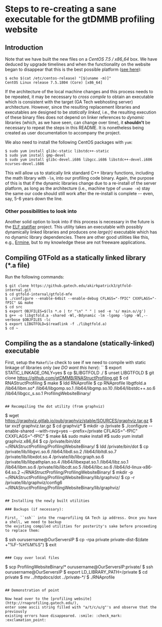 # Steps to re-creating a sane executable for the gtDMMB profiling website

## Introduction

Note that we have built the new files on a *CentOS 7.5 / x86_64* box. We have deduced by 
upgrade timelines and when the functionality on the website began to disappear 
that this is the best possible platform ([see here]()): 
```
$ echo $(cat /etc/centos-release) "[$(uname -m)]"
CentOS Linux release 7.5.1804 (Core) [x86_64]
```
If the architecture of the local machine changes and this process needs to be repeated, it 
may be necessary to *cross compile* to obtain an executable which is consistent with the 
target (GA Tech webhosting server) architecture. 
However, since the resulting replacement libraries and executables are designed to be 
*statically linked*, i.e., the resulting execution of these binary files does not depend on 
linker references to *dynamic* libraries (which, as we have seen, can change over time), 
it **shouldn't** be necessary to repeat the steps in this README. It is nonetheless being 
created as user documentation to accompany the project. 

We also need to install the following CentOS packages with ``yum``:
```
$ sudo yum install glibc-static libstdc++-static
$ sudo yum install gmp-devel
$ sudo yum install glibc-devel.i686 libgcc.i686 libstdc++-devel.i686 ncurses-devel.i686
```
This will allow us to statically link standard C++ library functions, including the math
library with ``-lm``, into our profiling code binary. Again, the purpose of this is that if 
the dynamic libraries change due to a re-install of the server platform, as long as the 
architecture (i.e., machine type of ``uname -m``) stay the same our code should still work 
after the re-install is complete -- even, say, 5-6 years down the line. 

### Other possibilities to look into

Another solid option to look into if this process is necessary in the future is the 
[ELF statifier](http://statifier.sourceforge.net/) project. This utility takes an executable 
with possibly dynamically linked libraries and produces one *large(r)* executable which has 
no dynamic library dependencies. There are other good utilities like this, e.g., 
[Ermine](http://www.magicermine.com/), but to my knowledge these are not freeware applications. 

## Compiling GTFold as a statically linked library (*.a file)

Run the following commands:
```
$ git clone https://github.gatech.edu/akirkpatrick3/gtfold-internal.git
$ cd gtfold-internal/gtfold-mfe
$ ./configure --enable-64bit --enable-debug CFLAGS="-fPIC" CXXFLAGS="-fPIC" && make
$ cd src
$ export OBJFILES=$(ls *.o | tr "\n" " " | sed -e 's/ main.o//g')
$ g++ -o libgtfold.a -shared -Wl,-Bdynamic -lm -lgomp -lgmp -Wl,--verbose $OBJFILES -lc
$ export LIBGTFOLD=$(readlink -f ./libgtfold.a)
$ cd ~
```

## Compiling the <RNA Profiling Software> as a standalone (statically-linked) executable

First, setup the ``Makefile`` check to see if we need to compile with static linkage of 
libraries only (*we DO want this here*):
``
$ export STATIC_LINKAGE_ONLY=yes
$ cp $LIBGTFOLD ./
$ unset LIBGTFOLD
$ git clone https://github.com/gtDMMB/RNAStructProfiling.git
$ cd RNAStructProfiling
$ make
$ ldd RNAprofile
$ cp RNAprofile libgtfold.a /lib64/libm.so* /lib64/libgomp.so.1 /lib64/libgmp.so.10 /lib64/libstdc++.so.6 /lib64/libgcc_s.so.1 ProfilingWebsiteBinary/
```

## Recompiling the dot utility (from graphviz)

```
$ wget https://graphviz.gitlab.io/pub/graphviz/stable/SOURCES/graphviz.tar.gz
$ tar xvzf graphviz.tar.gz
$ cd graphviz*
$ mkdir -p /private
$ ./configure --enable-shared --with-rsvg=yes --prefix=/private CFLAGS="-fPIC" CXXFLAGS="-fPIC"
$ make && sudo make install
#$ sudo yum install graphviz.x86_64
$ cp /private/bin/dot ~/RNAStructProfiling/ProfilingWebsiteBinary/
$ ldd /private/bin/dot
$ cp /private/lib/libgvc.so.6 /lib64/libdl.so.2 /lib64/libltdl.so.7 /private/lib/libxdot.so.4 /private/lib/libcgraph.so.6 /private/lib/libpathplan.so.4 /lib64/libexpat.so.1 /lib64/libz.so.1 /lib64/libm.so.6 /private/lib/libcdt.so.5 /lib64/libc.so.6 /lib64/ld-linux-x86-64.so.2 ~/RNAStructProfiling/ProfilingWebsiteBinary/
$ mkdir -p ~/RNAStructProfiling/ProfilingWebsiteBinary/lib/graphviz/
$ cp -r /private/lib/graphviz/config6 ~/RNAStructProfiling/ProfilingWebsiteBinary/lib/graphviz/
```

## Installing the newly built utilities

### Backups (if necessary):

First, ``ssh`` into the rnaprofiling GA Tech ip address. Once you have a shell, we need to backup 
the existing compiled utilities for posterity's sake before proceeding to replace them:
```
$ ssh ourusername@OurServersIP
$ cp -rpa private private-dist-$(date +"%F-%H%M%S")
$ exit
```

### Copy over local files

```
$ scp ProfilingWebsiteBinary/* ourusername@OurServersIP:private/
$ ssh ourusername@OurServersIP
$ export LD_LIBRARY_PATH=/private
$ cd private
$ mv ../httpdocs/dot ../private-*/
$ ./RNAprofile
```

## Demonstration of point

Now head over to the [profiling website](http://rnaprofiling.gatech.edu/), 
enter some ascii string filled with "a/t/c/u/g"'s and observe that the previously 
existing errors have disappeared. :smile: :check_mark: :exclamation_point:

